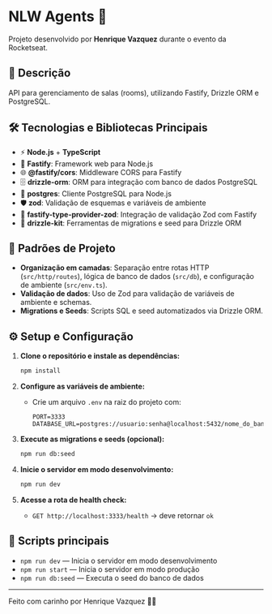 # NLW Agents 🚀

Projeto desenvolvido por **Henrique Vazquez** durante o evento da Rocketseat.

## 📝 Descrição

API para gerenciamento de salas (rooms), utilizando Fastify, Drizzle ORM e PostgreSQL.

## 🛠️ Tecnologias e Bibliotecas Principais

- ⚡ **Node.js** + **TypeScript**
- 🚀 **Fastify**: Framework web para Node.js
- 🌐 **@fastify/cors**: Middleware CORS para Fastify
- 🗄️ **drizzle-orm**: ORM para integração com banco de dados PostgreSQL
- 🐘 **postgres**: Cliente PostgreSQL para Node.js
- 🛡️ **zod**: Validação de esquemas e variáveis de ambiente
- 🔗 **fastify-type-provider-zod**: Integração de validação Zod com Fastify
- 🧰 **drizzle-kit**: Ferramentas de migrations e seed para Drizzle ORM

## 📐 Padrões de Projeto

- **Organização em camadas**: Separação entre rotas HTTP (`src/http/routes`), lógica de banco de dados (`src/db`), e configuração de ambiente (`src/env.ts`).
- **Validação de dados**: Uso de Zod para validação de variáveis de ambiente e schemas.
- **Migrations e Seeds**: Scripts SQL e seed automatizados via Drizzle ORM.

## ⚙️ Setup e Configuração

1. **Clone o repositório e instale as dependências:**
   ```bash
   npm install
   ```

2. **Configure as variáveis de ambiente:**
   - Crie um arquivo `.env` na raiz do projeto com:
     ```
     PORT=3333
     DATABASE_URL=postgres://usuario:senha@localhost:5432/nome_do_banco
     ```

3. **Execute as migrations e seeds (opcional):**
   ```bash
   npm run db:seed
   ```

4. **Inicie o servidor em modo desenvolvimento:**
   ```bash
   npm run dev
   ```

5. **Acesse a rota de health check:**
   - `GET http://localhost:3333/health` → deve retornar `ok`

## 🏃 Scripts principais

- `npm run dev` — Inicia o servidor em modo desenvolvimento
- `npm run start` — Inicia o servidor em modo produção
- `npm run db:seed` — Executa o seed do banco de dados

---

Feito com carinho por Henrique Vazquez 💜✨ 
